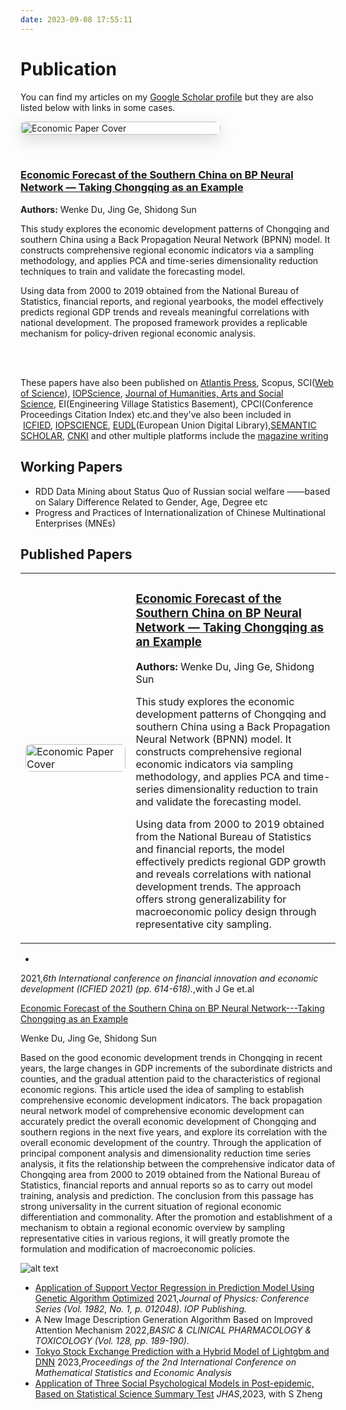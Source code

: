 ```yaml
---
date: 2023-09-08 17:55:11
---
```


<style>
.paper-row {
  display: flex;
  flex-wrap: wrap;
  align-items: center; /* ← 重点修改 */
  gap: 2rem;
  margin-bottom: 3rem;
}

.paper-img {
  flex: 0 0 320px;
  box-shadow: 0 8px 24px rgba(0, 0, 0, 0.15);
  border-radius: 8px;
  overflow: hidden;
}

.paper-img img {
  width: 100%;
  display: block;
  border-radius: 8px;
}

.paper-content {
  flex: 1;
  min-width: 300px;
}
</style>

# Publication
You can find my articles on my [Google Scholar profile](https://scholar.google.com/citations?user=3bUZCSEAAAAJ&hl=zh-CN&oi=ao) but they are also listed below with links in some cases.


<div class="paper-row">
  <div class="paper-img">
    <img src="/img/Economic-Paper.jpg" alt="Economic Paper Cover">
  </div>
  <div class="paper-content">
    <h3>
      <a href="https://www.atlantis-press.com/proceedings/icfied-21/125954303" target="_blank">
        Economic Forecast of the Southern China on BP Neural Network — Taking Chongqing as an Example
      </a>
    </h3>
    <p><strong>Authors:</strong> Wenke Du, Jing Ge, Shidong Sun</p>
    <p>
      This study explores the economic development patterns of Chongqing and southern China using a Back Propagation Neural Network (BPNN) model. It constructs comprehensive regional economic indicators via a sampling methodology, and applies PCA and time-series dimensionality reduction techniques to train and validate the forecasting model.
    </p>
    <p>
      Using data from 2000 to 2019 obtained from the National Bureau of Statistics, financial reports, and regional yearbooks, the model effectively predicts regional GDP trends and reveals meaningful correlations with national development. The proposed framework provides a replicable mechanism for policy-driven regional economic analysis.
    </p>
  </div>
</div>


These papers have also been published on [Atlantis Press](https://www.atlantis-press.com/proceedings/icfied-21/125954303),&nbsp;Scopus,&nbsp;SCI([Web of Science](https://access.clarivate.com/login?app=wos&alternative=true&shibShireURL=https:%2F%2Fwww.webofknowledge.com%2F%3Fauth%3DShibboleth&shibReturnURL=https:%2F%2Fwww.webofknowledge.com%2F%3Fmode%3DNextgen%26action%3Dtransfer%26path%3D%252Fwos%26DestApp%3DUA&referrer=mode%3DNextgen%26path%3D%252Fwos%26DestApp%3DUA%26action%3Dtransfer&roaming=true)),&nbsp;[IOPScience](https://iopscience.iop.org/article/10.1088/1742-6596/1982/1/012048/meta),&nbsp;[Journal of Humanities, Arts and Social Science](https://www.hillpublisher.com/ArticleDetails/1488),&nbsp;EI(Engineering Village Statistics Basement),&nbsp;CPCI(Conference Proceedings Citation Index) etc.and they've also been included in &nbsp;[ICFIED](https://www.proceedings.com/content/058/058792webtoc.pdf),&nbsp;[IOPSCIENCE](https://iopscience.iop.org/article/10.1088/1742-6596/1982/1/012048),&nbsp;[EUDL](https://eudl.eu/doi/10.4108/eai.26-5-2023.2334222)(European Union Digital Library),[SEMANTIC SCHOLAR](https://www.semanticscholar.org/author/Wenke-Du/2152006161),&nbsp;[CNKI](http://cnki.hcnu.edu.cn/KCMS/detail/search.aspx?dbcode=CJFD&sfield=inst&skey=%E4%B8%AD%E5%9B%BD%E4%BA%BA%E6%B0%91%E5%A4%A7%E5%AD%A6%E5%95%86%E5%AD%A6%E9%99%A2) and other multiple platforms include the [magazine writing](https://baijiahao.baidu.com/s?id=1743948031984608275&wfr=spider&for=pc) 

## Working Papers
- RDD Data Mining about Status Quo of Russian social welfare
——based on Salary Difference Related to Gender, Age, Degree etc
- Progress and Practices of Internationalization of Chinese Multinational Enterprises (MNEs)

## Published Papers

<table>
  <tr>
    <td width="35%">
      <img src="/img/Economic-Paper.jpg" alt="Economic Paper Cover" style="width:100%; border-radius: 8px;" />
    </td>
    <td width="65%">
      <h3>
        <a href="https://www.atlantis-press.com/proceedings/icfied-21/125954303" target="_blank">
          Economic Forecast of the Southern China on BP Neural Network — Taking Chongqing as an Example
        </a>
      </h3>
      <p><strong>Authors:</strong> Wenke Du, Jing Ge, Shidong Sun</p>
      <p>
        This study explores the economic development patterns of Chongqing and southern China using a Back Propagation Neural Network (BPNN) model. It constructs comprehensive regional economic indicators via sampling methodology, and applies PCA and time-series dimensionality reduction to train and validate the forecasting model.
      </p>
      <p>
        Using data from 2000 to 2019 obtained from the National Bureau of Statistics and financial reports, the model effectively predicts regional GDP growth and reveals correlations with national development trends. The approach offers strong generalizability for macroeconomic policy design through representative city sampling.
      </p>
    </td>
  </tr>
</table>



- 
2021,*6th International conference on financial innovation and economic development (ICFIED 2021) (pp. 614-618).*,with J Ge et.al


[Economic Forecast of the Southern China on BP Neural Network---Taking Chongqing as an Example](https://www.atlantis-press.com/proceedings/icfied-21/125954303#:~:text=The%20back%20propagation%20neural%20network%20model%20of%20comprehensive,with%20the%20overall%20economic%20development%20of%20the%20country.)

Wenke Du, Jing Ge, Shidong Sun

Based on the good economic development trends in Chongqing in recent years, the large changes in GDP increments of the subordinate districts and counties, and the gradual attention paid to the characteristics of regional economic regions. This article used the idea of sampling to establish comprehensive economic development indicators. The back propagation neural network model of comprehensive economic development can accurately predict the overall economic development of Chongqing and southern regions in the next five years, and explore its correlation with the overall economic development of the country. Through the application of principal component analysis and dimensionality reduction time series analysis, it fits the relationship between the comprehensive indicator data of Chongqing area from 2000 to 2019 obtained from the National Bureau of Statistics, financial reports and annual reports so as to carry out model training, analysis and prediction. The conclusion from this passage has strong universality in the current situation of regional economic differentiation and commonality. After the promotion and establishment of a mechanism to obtain a regional economic overview by sampling representative cities in various regions, it will greatly promote the formulation and modification of macroeconomic policies.




![alt text](image.png)
- [Application of Support Vector Regression in Prediction Model Using Genetic Algorithm Optimized](https://www.researchgate.net/publication/353649073_Application_of_support_vector_regression_in_prediction_model_using_genetic_algorithm_optimized)
2021,*Journal of Physics: Conference Series (Vol. 1982, No. 1, p. 012048). IOP Publishing.*
- A New Image Description Generation Algorithm Based on Improved Attention Mechanism
2022,*BASIC & CLINICAL PHARMACOLOGY & TOXICOLOGY (Vol. 128, pp. 189-190).*
- [Tokyo Stock Exchange Prediction with a Hybrid Model of Lightgbm and DNN](https://www.researchgate.net/publication/372734862_Tokyo_Stock_Exchange_Prediction_with_a_Hybrid_Model_of_Lightgbm_and_DNN)
2023,*Proceedings of the 2nd International Conference on Mathematical Statistics and Economic Analysis*
- [Application of Three Social Psychological Models in Post-epidemic, Based on Statistical Science Summary Test](https://www.hillpublisher.com/ArticleDetails/1488)&nbsp;*JHAS*,2023, with S Zheng



